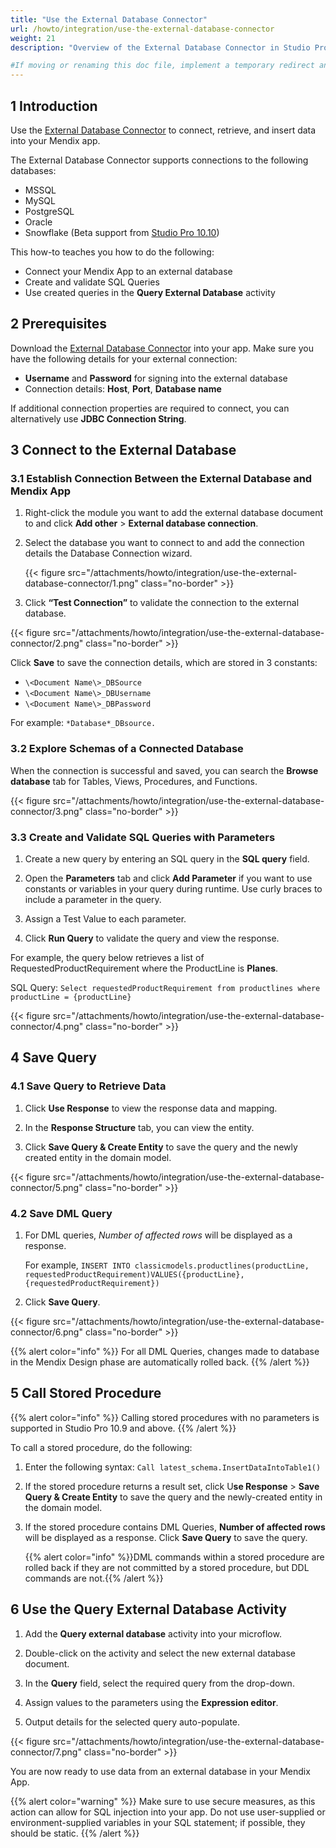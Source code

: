 ```yaml
---
title: "Use the External Database Connector"
url: /howto/integration/use-the-external-database-connector
weight: 21
description: "Overview of the External Database Connector in Studio Pro"

#If moving or renaming this doc file, implement a temporary redirect and let the respective team (buildpack) know they should update the URL in the product. See Mapping to Products for more details.
---
```


## 1 Introduction

Use the [External Database Connector](https://marketplace.mendix.com/link/component/219862) to connect, retrieve, and insert data into your Mendix app.

The External Database Connector supports connections to the following databases:

* MSSQL
* MySQL
* PostgreSQL
* Oracle
* Snowflake (Beta support from [Studio Pro 10.10](/releasenotes/studio-pro/10.10/))

This how-to teaches you how to do the following:

* Connect your Mendix App to an external database
* Create and validate SQL Queries
* Use created queries in the **Query External Database** activity

## 2 Prerequisites

Download the [External Database Connector](https://marketplace.mendix.com/link/component/219862) into your app. Make sure you have the following details for your external connection:  

* **Username** and **Password** for signing into the external database
* Connection details: **Host**, **Port**, **Database name**

If additional connection properties are required to connect, you can alternatively use **JDBC Connection String**.

## 3 Connect to the External Database

### 3.1 Establish Connection Between the External Database and Mendix App

1. Right-click the module you want to add the external database document to and click **Add other** > **External database connection**.

2. Select the database you want to connect to and add the connection details the Database Connection wizard.

    {{< figure src="/attachments/howto/integration/use-the-external-database-connector/1.png" class="no-border" >}}

3. Click **“Test Connection”** to validate the connection to the external database.

{{< figure src="/attachments/howto/integration/use-the-external-database-connector/2.png" class="no-border" >}}

Click **Save** to save the connection details, which are stored in 3 constants:

* `\<Document Name\>_DBSource`
* `\<Document Name\>_DBUsername`
* `\<Document Name\>_DBPassword`

For example: `*Database*_DBsource.`

### 3.2 Explore Schemas of a Connected Database

When the connection is successful and saved, you can search the **Browse database** tab for Tables, Views, Procedures, and Functions.

{{< figure src="/attachments/howto/integration/use-the-external-database-connector/3.png" class="no-border" >}}

### 3.3 Create and Validate SQL Queries with Parameters

1. Create a new query by entering an SQL query in the **SQL query** field.

2. Open the **Parameters** tab and click **Add Parameter** if you want to use constants or variables in your query during runtime. Use curly braces to include a parameter in the query. 

3. Assign a Test Value to each parameter.

4. Click **Run Query** to validate the query and view the response.

For example, the query below retrieves a list of RequestedProductRequirement where the ProductLine is **Planes**.

SQL Query:
`Select requestedProductRequirement from productlines where productLine = {productLine}`

{{< figure src="/attachments/howto/integration/use-the-external-database-connector/4.png" class="no-border" >}}

## 4 Save Query

### 4.1 Save Query to Retrieve Data

1. Click **Use Response** to view the response data and mapping.

2. In the **Response Structure** tab, you can view the entity.

3. Click **Save Query & Create Entity** to save the query and the newly created entity in the domain model. 

{{< figure src="/attachments/howto/integration/use-the-external-database-connector/5.png" class="no-border" >}}

### 4.2 Save DML Query

1. For DML queries, *Number of affected rows* will be displayed as a response.
   
    For example, `INSERT INTO classicmodels.productlines(productLine, requestedProductRequirement)VALUES({productLine}, {requestedProductRequirement})`

2. Click **Save Query**.

{{< figure src="/attachments/howto/integration/use-the-external-database-connector/6.png" class="no-border" >}}

{{% alert color="info" %}} For all DML Queries, changes made to database in the Mendix Design phase are automatically rolled back. {{% /alert %}}

## 5 Call Stored Procedure

{{% alert color="info" %}} Calling stored procedures with no parameters is supported in Studio Pro 10.9 and above.  {{% /alert %}}

To call a stored procedure, do the following: 

1. Enter the following syntax: `Call latest_schema.InsertDataIntoTable1()`

2. If the stored procedure returns a result set, click U**se Response** > **Save Query & Create Entity** to save the query and the newly-created entity in the domain model.

3. If the stored procedure contains DML Queries, **Number of affected rows** will be displayed as a response. Click **Save Query** to save the query.

    {{% alert color="info" %}}DML commands within a stored procedure are rolled back if they are not committed by a stored procedure, but DDL commands are not.{{% /alert %}}

## 6 Use the Query External Database Activity

1. Add the **Query external database** activity into your microflow.

2. Double-click on the activity and select the new external database document.

3. In the **Query** field, select the required query from the drop-down.

4. Assign values to the parameters using the **Expression editor**.

5. Output details for the selected query auto-populate.

{{< figure src="/attachments/howto/integration/use-the-external-database-connector/7.png" class="no-border" >}}

You are now ready to use data from an external database in your Mendix App.

{{% alert color="warning" %}}
Make sure to use secure measures, as this action can allow for SQL injection into your app. Do not use user-supplied or environment-supplied variables in your SQL statement; if possible, they should be static.
{{% /alert %}}
